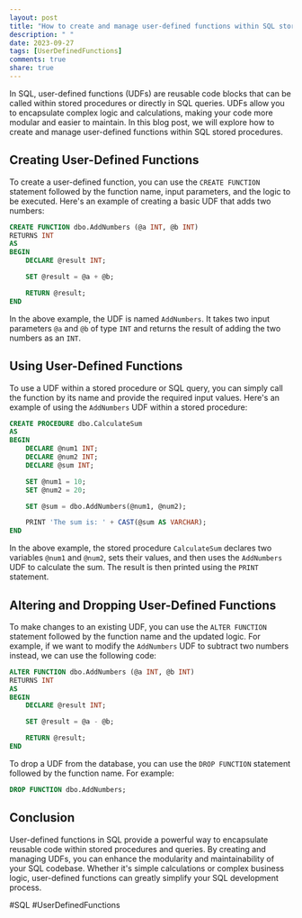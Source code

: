 ```yaml
---
layout: post
title: "How to create and manage user-defined functions within SQL stored procedures"
description: " "
date: 2023-09-27
tags: [UserDefinedFunctions]
comments: true
share: true
---
```


In SQL, user-defined functions (UDFs) are reusable code blocks that can be called within stored procedures or directly in SQL queries. UDFs allow you to encapsulate complex logic and calculations, making your code more modular and easier to maintain. In this blog post, we will explore how to create and manage user-defined functions within SQL stored procedures.

## Creating User-Defined Functions

To create a user-defined function, you can use the `CREATE FUNCTION` statement followed by the function name, input parameters, and the logic to be executed. Here's an example of creating a basic UDF that adds two numbers:

```sql
CREATE FUNCTION dbo.AddNumbers (@a INT, @b INT)
RETURNS INT
AS
BEGIN
    DECLARE @result INT;

    SET @result = @a + @b;

    RETURN @result;
END
```

In the above example, the UDF is named `AddNumbers`. It takes two input parameters `@a` and `@b` of type `INT` and returns the result of adding the two numbers as an `INT`.

## Using User-Defined Functions

To use a UDF within a stored procedure or SQL query, you can simply call the function by its name and provide the required input values. Here's an example of using the `AddNumbers` UDF within a stored procedure:

```sql
CREATE PROCEDURE dbo.CalculateSum
AS
BEGIN
    DECLARE @num1 INT;
    DECLARE @num2 INT;
    DECLARE @sum INT;

    SET @num1 = 10;
    SET @num2 = 20;

    SET @sum = dbo.AddNumbers(@num1, @num2);

    PRINT 'The sum is: ' + CAST(@sum AS VARCHAR);
END
```

In the above example, the stored procedure `CalculateSum` declares two variables `@num1` and `@num2`, sets their values, and then uses the `AddNumbers` UDF to calculate the sum. The result is then printed using the `PRINT` statement.

## Altering and Dropping User-Defined Functions

To make changes to an existing UDF, you can use the `ALTER FUNCTION` statement followed by the function name and the updated logic. For example, if we want to modify the `AddNumbers` UDF to subtract two numbers instead, we can use the following code:

```sql
ALTER FUNCTION dbo.AddNumbers (@a INT, @b INT)
RETURNS INT
AS
BEGIN
    DECLARE @result INT;

    SET @result = @a - @b;

    RETURN @result;
END
```

To drop a UDF from the database, you can use the `DROP FUNCTION` statement followed by the function name. For example:

```sql
DROP FUNCTION dbo.AddNumbers;
```

## Conclusion

User-defined functions in SQL provide a powerful way to encapsulate reusable code within stored procedures and queries. By creating and managing UDFs, you can enhance the modularity and maintainability of your SQL codebase. Whether it's simple calculations or complex business logic, user-defined functions can greatly simplify your SQL development process.

#SQL #UserDefinedFunctions